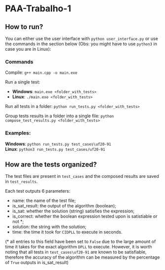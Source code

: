 # PAA-Trabalho-1

## How to run?

You can either use the user interface with `python user_interface.py` or use the commands in the section below
(Obs: you might have to use `python3` in case you are in Linux):

### Commands
Compile: `g++ main.cpp -o main.exe`

Run a single test:
- **Windows**: `main.exe <folder_with_tests>`
- **Linux**: `./main.exe <folder_with_tests>`

Run all tests in a folder: `python run_tests.py <folder_with_tests>`

Group tests results in a folder into a single file: `python compose_test_results.py <folder_with_tests>`

### Examples:
**Windows**: `python run_tests.py test_cases\uf20-91` <br>
**Linux**: `python3 run_tests.py test_cases/uf20-91`

## How are the tests organized?

The test files are present in `test_cases` and the composed results are saved in `test_results`.

Each test outputs 6 parameters:
- name: the name of the test file;
- is_sat_result: the output of the algorithm (boolean);
- is_sat: whether the solution (string) satisfies the expression;
- is_correct: whether the boolean expression tested upon is satistiable or not *;
- solution: the string with the solution;
- time: the time it took for `CIDPLL` to execute in seconds.

(* all entries to this field have been set to `False` due to the large amount of time it takes for the exact algorithm `DPLL` to execute. However, it is worth noting that all tests in `test_cases\uf20-91` are known to be satisfiable, therefore the accuracy of the algorithm can be measured by the percentage of `True` outputs in is_sat_result)
